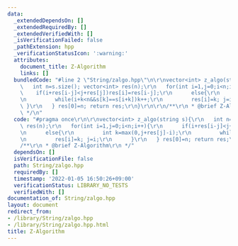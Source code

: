 ```yaml
---
data:
  _extendedDependsOn: []
  _extendedRequiredBy: []
  _extendedVerifiedWith: []
  _isVerificationFailed: false
  _pathExtension: hpp
  _verificationStatusIcon: ':warning:'
  attributes:
    document_title: Z-Algorithm
    links: []
  bundledCode: "#line 2 \"String/zalgo.hpp\"\n\r\nvector<int> z_algo(string s){\r\n\
    \   int n=s.size(); vector<int> res(n);\r\n   for(int i=1,j=0;i<n;i++){\r\n  \
    \    if(i+res[i-j]<j+res[j])res[i]=res[i-j];\r\n      else{\r\n         int k=max(0,j+res[j]-i);\r\
    \n         while(i+k<n&&s[k]==s[i+k])k++;\r\n         res[i]=k; j=i;\r\n     \
    \ }\r\n   } res[0]=n; return res;\r\n}\r\n\r\n/**\r\n * @brief Z-Algorithm\r\n\
    \ */\n"
  code: "#pragma once\r\n\r\nvector<int> z_algo(string s){\r\n   int n=s.size(); vector<int>\
    \ res(n);\r\n   for(int i=1,j=0;i<n;i++){\r\n      if(i+res[i-j]<j+res[j])res[i]=res[i-j];\r\
    \n      else{\r\n         int k=max(0,j+res[j]-i);\r\n         while(i+k<n&&s[k]==s[i+k])k++;\r\
    \n         res[i]=k; j=i;\r\n      }\r\n   } res[0]=n; return res;\r\n}\r\n\r\n\
    /**\r\n * @brief Z-Algorithm\r\n */"
  dependsOn: []
  isVerificationFile: false
  path: String/zalgo.hpp
  requiredBy: []
  timestamp: '2022-01-05 16:50:26+09:00'
  verificationStatus: LIBRARY_NO_TESTS
  verifiedWith: []
documentation_of: String/zalgo.hpp
layout: document
redirect_from:
- /library/String/zalgo.hpp
- /library/String/zalgo.hpp.html
title: Z-Algorithm
---
```

